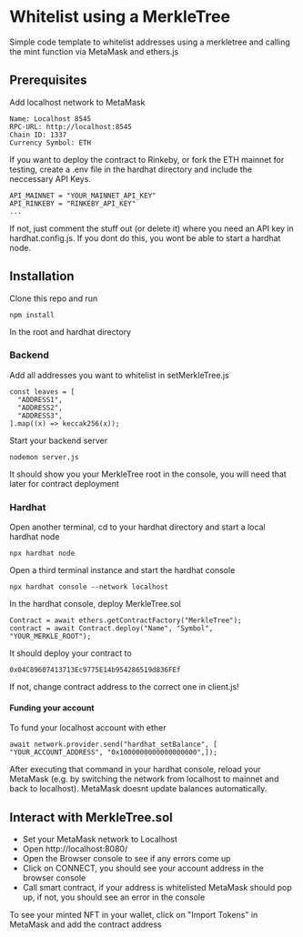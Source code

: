 # Whitelist using a MerkleTree

Simple code template to whitelist addresses using a merkletree and calling the mint function via MetaMask and ethers.js

## Prerequisites

Add localhost network to MetaMask
```
Name: Localhost 8545
RPC-URL: http://localhost:8545
Chain ID: 1337
Currency Symbol: ETH
```
If you want to deploy the contract to Rinkeby, or fork the ETH mainnet for testing, create a .env file in the hardhat directory and include the neccessary API Keys.
```
API_MAINNET = "YOUR_MAINNET_API_KEY"
API_RINKEBY = "RINKEBY_API_KEY"
...
``` 
If not, just comment the stuff out (or delete it) where you need an API key in hardhat.config.js. If you dont do this, you wont be able to start a hardhat node.

## Installation

Clone this repo and run
```
npm install
```
In the root and hardhat directory

### Backend

Add all addresses you want to whitelist in setMerkleTree.js
```
const leaves = [
  "ADDRESS1",
  "ADDRESS2",
  "ADDRESS3",
].map((x) => keccak256(x));
```
Start your backend server
```
nodemon server.js
```
It should show you your MerkleTree root in the console, you will need that later for contract deployment

### Hardhat
Open another terminal, cd to your hardhat directory and start a local hardhat node
```
npx hardhat node
```
Open a third terminal instance and start the hardhat console
```
npx hardhat console --network localhost
```
In the hardhat console, deploy MerkleTree.sol
```
Contract = await ethers.getContractFactory("MerkleTree");
contract = await Contract.deploy("Name", "Symbol", "YOUR_MERKLE_ROOT");
```
It should deploy your contract to
```
0x04C89607413713Ec9775E14b954286519d836FEf 
```
If not, change contract address to the correct one in client.js!

#### Funding your account
To fund your localhost account with ether
```
await network.provider.send("hardhat_setBalance", [ "YOUR_ACCOUNT_ADDRESS", "0x1000000000000000000",]);
```
After executing that command in your hardhat console, reload your MetaMask (e.g. by switching the network from localhost to mainnet and back to localhost). MetaMask doesnt update balances automatically.

## Interact with MerkleTree.sol
- Set your MetaMask network to Localhost
- Open http://localhost:8080/
- Open the Browser console to see if any errors come up
- Click on CONNECT, you should see your account address in the browser console
- Call smart contract, if your address is whitelisted MetaMask should pop up, if not, you should see an error in the console

To see your minted NFT in your wallet, click on "Import Tokens" in MetaMask and add the contract address
